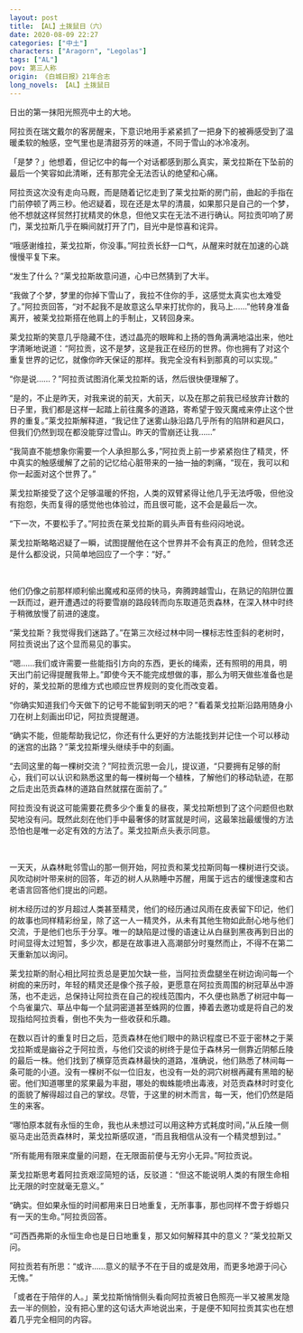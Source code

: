 ```yaml
---
layout: post
title: 【AL】土拨鼠日（六）
date: 2020-08-09 22:27
categories: ["中土"]
characters: ["Aragorn", "Legolas"]
tags: ["AL"]
pov: 第三人称
origin: 《白城日报》21年合志
long_novels: 【AL】土拨鼠日
---
```


日出的第一抹阳光照亮中土的大地。

阿拉贡在瑞文戴尔的客房醒来，下意识地用手紧紧抓了一把身下的被褥感受到了温暖柔软的触感，空气里也是清甜芬芳的味道，不同于雪山的冰冷凌冽。

「是梦？」他想着，但记忆中的每一个对话都感到那么真实，莱戈拉斯在下坠前的最后一个笑容如此清晰，还有那完全无法否认的绝望和心痛。

阿拉贡这次没有走向马厩，而是随着记忆走到了莱戈拉斯的房门前，曲起的手指在门前停顿了两三秒。他迟疑着，现在还是太早的清晨，如果那只是自己的一个梦，他不想就这样贸然打扰精灵的休息，但他又实在无法不进行确认。阿拉贡叩响了房门，莱戈拉斯几乎在瞬间就打开了门，目光中是惊喜和诧异。

“哦感谢维拉，莱戈拉斯，你没事。”阿拉贡长舒一口气，从醒来时就在加速的心跳慢慢平复下来。

“发生了什么？”莱戈拉斯故意问道，心中已然猜到了大半。

“我做了个梦，梦里的你掉下雪山了，我拉不住你的手，这感觉太真实也太难受了。”阿拉贡回答，“对不起我不是故意这么早来打扰你的，我马上……”他转身准备离开，被莱戈拉斯搭在他肩上的手制止，又转回身来。

莱戈拉斯的笑意几乎隐藏不住，透过晶亮的眼眸和上扬的唇角满满地溢出来，他吐字清晰地说道：“阿拉贡，这不是梦，这是我正在经历的世界。你也拥有了对这个重复世界的记忆，就像你昨天保证的那样。我完全没有料到那真的可以实现。”

“你是说……？”阿拉贡试图消化莱戈拉斯的话，然后很快便理解了。

“是的，不止是昨天，对我来说的前天，大前天，以及在那之前我已经放弃计数的日子里，我们都是这样一起踏上前往魔多的道路，寄希望于毁灭魔戒来停止这个世界的重复。”莱戈拉斯解释道，“我记住了迷雾山脉沿路几乎所有的陷阱和避风口，但我们仍然到现在都没能穿过雪山。昨天的雪崩还让我……”

“我简直不能想象你需要一个人承担那么多，”阿拉贡上前一步紧紧抱住了精灵，怀中真实的触感缓解了之前的记忆给心脏带来的一抽一抽的刺痛，“现在，我可以和你一起面对这个世界了。”

莱戈拉斯接受了这个足够温暖的怀抱，人类的双臂紧得让他几乎无法呼吸，但他没有抱怨，失而复得的感觉他也体验过，而且很可能，这不会是最后一次。

“下一次，不要松手了。”阿拉贡在莱戈拉斯的肩头声音有些闷闷地说。

莱戈拉斯略略迟疑了一瞬，试图提醒他在这个世界并不会有真正的危险，但转念还是什么都没说，只简单地回应了一个字：“好。”

<br>

他们仍像之前那样顺利偷出魔戒和巫师的快马，奔腾跨越雪山，在熟记的陷阱位置一跃而过，避开遭遇过的将要雪崩的路段转而向东取道范贡森林，在深入林中时终于稍微放慢了前进的速度。

“莱戈拉斯？我觉得我们迷路了。”在第三次经过林中同一棵标志性歪斜的老树时，阿拉贡说出了这个显而易见的事实。

“嗯……我们或许需要一些能指引方向的东西，更长的绳索，还有照明的用具，明天出门前记得提醒我带上。”即使今天不能完成想做的事，那么为明天做些准备也是好的，莱戈拉斯的思维方式也顺应世界规则的变化而改变着。

“你确实知道我们今天做下的记号不能留到明天的吧？”看着莱戈拉斯沿路用随身小刀在树上刻画出印记，阿拉贡提醒道。

“确实不能，但能帮助我记忆，你还有什么更好的方法能找到并记住一个可以移动的迷宫的出路？”莱戈拉斯埋头继续手中的刻画。

“去同这里的每一棵树交流？”阿拉贡沉思一会儿，提议道，“只要拥有足够的耐心，我们可以认识和熟悉这里的每一棵树每一个植株，了解他们的移动轨迹，在那之后走出范贡森林的道路自然就摆在面前了。”

阿拉贡没有说这可能需要花费多少个重复的昼夜，莱戈拉斯想到了这个问题但也默契地没有问。既然此刻在他们手中最奢侈的财富就是时间，这最笨拙最缓慢的方法恐怕也是唯一必定有效的方法了。莱戈拉斯点头表示同意。

<br>

一天天，从森林毗邻雪山的那一侧开始，阿拉贡和莱戈拉斯同每一棵树进行交谈。风吹动树叶带来树的回答，年迈的树人从熟睡中苏醒，用属于远古的缓慢速度和古老语言回答他们提出的问题。

树木经历过的岁月超过人类甚至精灵，他们的经历通过风雨在皮表留下印记，他们的故事也同样精彩纷呈，除了这一人一精灵外，从未有其他生物如此耐心地与他们交流，于是他们也乐于分享。唯一的缺陷是过慢的语速让从白昼到黑夜再到日出的时间显得太过短暂，多少次，都是在故事进入高潮部分时戛然而止，不得不在第二天重新加以询问。

莱戈拉斯的耐心相比阿拉贡总是更加欠缺一些，当阿拉贡盘腿坐在树边询问每一个树痂的来历时，年轻的精灵还是像个孩子般，更愿意在阿拉贡周围的树冠草丛中游荡，也不走远，总保持让阿拉贡在自己的视线范围内，不久便也熟悉了树冠中每一个鸟雀巢穴、草丛中每一个鼠洞密道甚至蛛网的位置，捧着去邀功或是将自己的发现指给阿拉贡看，倒也不失为一些收获和乐趣。

在数以百计的重复时日之后，范贡森林在他们眼中的熟识程度已不亚于密林之于莱戈拉斯或是幽谷之于阿拉贡，与他们交谈的树终于是位于森林另一侧靠近阴郁丘陵的最后一株。他们找到了横穿范贡森林最快的道路，准确说，他们熟悉了林间每一条可能的小道。没有一棵树不似一位旧友，也没有一处的洞穴树根再藏有黑暗的秘密。他们知道哪里的浆果最为丰甜，哪处的蜘蛛能喷出毒液，对范贡森林时时变化的面貌了解得超过自己的掌纹。尽管，于这里的树木而言，每一天，他们仍然是陌生的来客。

“哪怕原本就有永恒的生命，我也从未想过可以用这种方式耗度时间，”从丘陵一侧驱马走出范贡森林时，莱戈拉斯感叹道，“而且我相信从没有一个精灵想到过。”

“所有能用有限来度量的问题，在无限面前便与无穷小无异。”阿拉贡说。

莱戈拉斯思考着阿拉贡艰涩简短的话，反驳道：“但这不能说明人类的有限生命相比无限的时空就毫无意义。”

“确实。但如果永恒的时间都用来日日地重复，无所事事，那也同样不啻于蜉蝣只有一天的生命。”阿拉贡回答。

“可西西弗斯的永恒生命也是日日地重复，那又如何解释其中的意义？”莱戈拉斯又问。

阿拉贡若有所思：“或许……意义的赋予不在于目的或是效用，而更多地源于问心无愧。”

「或者在于陪伴的人。」莱戈拉斯悄悄侧头看向阿拉贡被日色照亮一半又被黑发隐去一半的侧脸，没有把心里的这句话大声地说出来，于是便不知阿拉贡其实也在想着几乎完全相同的内容。

<br>
